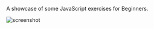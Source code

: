 A showcase of some JavaScript exercises for Beginners.

![screenshot](https://user-images.githubusercontent.com/9444085/167374584-301ad396-8f7c-4c3f-a53b-57baa6135e3d.png)
